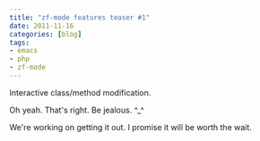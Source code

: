 ```yaml
---
title: "zf-mode features teaser #1"
date: 2011-11-16
categories: [blog]
tags:
- emacs
- php
- zf-mode
---
```

Interactive class/method modification.

Oh yeah. That's right. Be jealous. ^_^

We're working on getting it out. I promise it will be worth the wait.
